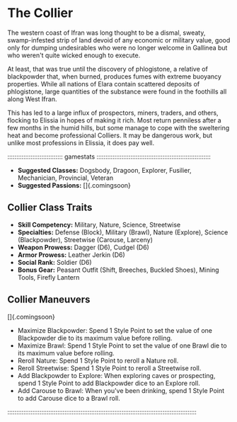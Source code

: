 # The Collier

The western coast of Ifran was long thought to be a dismal, sweaty, swamp-infested strip of 
land devoid of any economic or military value, good only for dumping undesirables who were 
no longer welcome in Gallinea but who weren't quite wicked enough to execute.

At least, that was true until the discovery of phlogistone, a relative of blackpowder that, 
when burned, produces fumes with extreme buoyancy properties. While all nations of Elara contain 
scattered deposits of phlogistone, large quantities of the substance were found in the foothills 
all along West Ifran.

This has led to a large influx of prospectors, miners, traders, and others, flocking to Elissia in 
hopes of making it rich. Most return penniless after a few months in the humid hills, but some 
manage to cope with the sweltering heat and become professional Colliers. It may be dangerous work, 
but unlike most professions in Elissia, it does pay well.

::::::::::::::::::::::::::::::: gamestats ::::::::::::::::::::::::::::::::::::::::::::::::::::::::::::::::
  - **Suggested Classes:** Dogsbody, Dragoon, Explorer, Fusilier, Mechanician, Provincial, Veteran
  - **Suggested Passions:** []{.comingsoon}

## Collier Class Traits

  - **Skill Competency:** Military, Nature, Science, Streetwise
  - **Specialties:** Defense (Block), Military (Brawl), Nature (Explore), Science (Blackpowder), Streetwise (Carouse, Larceny)
  - **Weapon Prowess:** Dagger (D6), Cudgel (D6)
  - **Armor Prowess:** Leather Jerkin (D6)
  - **Social Rank:** Soldier (D6)
  - **Bonus Gear:** Peasant Outfit (Shift, Breeches, Buckled Shoes), Mining Tools, Firefly Lantern

## Collier Maneuvers

[]{.comingsoon}

  - Maximize Blackpowder: Spend 1 Style Point to set the value of one Blackpowder die to its maximum value before rolling.
  - Maximize Brawl: Spend 1 Style Point to set the value of one Brawl die to its maximum value before rolling.
  - Reroll Nature: Spend 1 Style Point to reroll a Nature roll.
  - Reroll Streetwise: Spend 1 Style Point to reroll a Streetwise roll.
  - Add Blackpowder to Explore: When exploring caves or prospecting, spend 1 Style Point to add Blackpowder dice to an Explore roll.
  - Add Carouse to Brawl: When you've been drinking, spend 1 Style Point to add Carouse dice to a Brawl roll.

::::::::::::::::::::::::::::::::::::::::::::::::::::::::::::::::::::::::::::::::::::::::::::::::::::::::::
